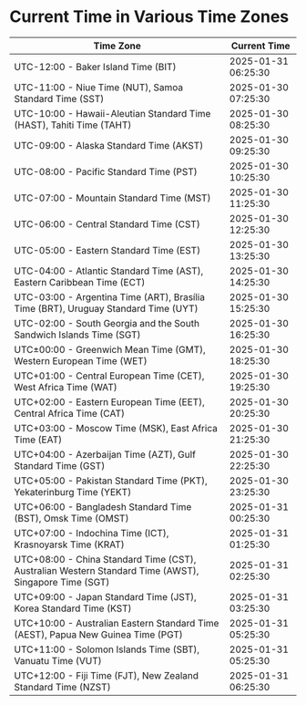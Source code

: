 # Current Time in Various Time Zones

| Time Zone | Current Time |
|-----------|--------------|
| UTC-12:00 - Baker Island Time (BIT) | 2025-01-31 06:25:30 |
| UTC-11:00 - Niue Time (NUT), Samoa Standard Time (SST) | 2025-01-30 07:25:30 |
| UTC-10:00 - Hawaii-Aleutian Standard Time (HAST), Tahiti Time (TAHT) | 2025-01-30 08:25:30 |
| UTC-09:00 - Alaska Standard Time (AKST) | 2025-01-30 09:25:30 |
| UTC-08:00 - Pacific Standard Time (PST) | 2025-01-30 10:25:30 |
| UTC-07:00 - Mountain Standard Time (MST) | 2025-01-30 11:25:30 |
| UTC-06:00 - Central Standard Time (CST) | 2025-01-30 12:25:30 |
| UTC-05:00 - Eastern Standard Time (EST) | 2025-01-30 13:25:30 |
| UTC-04:00 - Atlantic Standard Time (AST), Eastern Caribbean Time (ECT) | 2025-01-30 14:25:30 |
| UTC-03:00 - Argentina Time (ART), Brasília Time (BRT), Uruguay Standard Time (UYT) | 2025-01-30 15:25:30 |
| UTC-02:00 - South Georgia and the South Sandwich Islands Time (SGT) | 2025-01-30 16:25:30 |
| UTC±00:00 - Greenwich Mean Time (GMT), Western European Time (WET) | 2025-01-30 18:25:30 |
| UTC+01:00 - Central European Time (CET), West Africa Time (WAT) | 2025-01-30 19:25:30 |
| UTC+02:00 - Eastern European Time (EET), Central Africa Time (CAT) | 2025-01-30 20:25:30 |
| UTC+03:00 - Moscow Time (MSK), East Africa Time (EAT) | 2025-01-30 21:25:30 |
| UTC+04:00 - Azerbaijan Time (AZT), Gulf Standard Time (GST) | 2025-01-30 22:25:30 |
| UTC+05:00 - Pakistan Standard Time (PKT), Yekaterinburg Time (YEKT) | 2025-01-30 23:25:30 |
| UTC+06:00 - Bangladesh Standard Time (BST), Omsk Time (OMST) | 2025-01-31 00:25:30 |
| UTC+07:00 - Indochina Time (ICT), Krasnoyarsk Time (KRAT) | 2025-01-31 01:25:30 |
| UTC+08:00 - China Standard Time (CST), Australian Western Standard Time (AWST), Singapore Time (SGT) | 2025-01-31 02:25:30 |
| UTC+09:00 - Japan Standard Time (JST), Korea Standard Time (KST) | 2025-01-31 03:25:30 |
| UTC+10:00 - Australian Eastern Standard Time (AEST), Papua New Guinea Time (PGT) | 2025-01-31 05:25:30 |
| UTC+11:00 - Solomon Islands Time (SBT), Vanuatu Time (VUT) | 2025-01-31 05:25:30 |
| UTC+12:00 - Fiji Time (FJT), New Zealand Standard Time (NZST) | 2025-01-31 06:25:30 |
